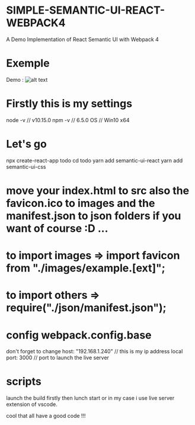 # SIMPLE-SEMANTIC-UI-REACT-WEBPACK4

A Demo Implementation of React Semantic UI with Webpack 4

# Exemple

Demo : ![alt text](https://react.semantic-ui.com/logo.png)

# Firstly this is my settings

node -v // v10.15.0
npm -v // 6.5.0
OS // Win10 x64

# Let's go

npx create-react-app todo
cd todo
yarn add semantic-ui-react
yarn add semantic-ui-css

# move your index.html to src also the favicon.ico to images and the manifest.json to json folders if you want of course :D ...

# to import images => import favicon from "./images/example.[ext]";

# to import others => require("./json/manifest.json");

# config webpack.config.base

don't forget to change
host: "192.168.1.240" // this is my ip address local
port: 3000 // port to launch the live server

# scripts

launch the build firstly then lunch start or in my case i use live server extension of vscode.

cool that all have a good code !!!
